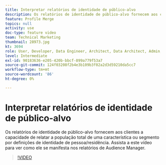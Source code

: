 ```yaml
---
title: Interpretar relatórios de identidade de público-alvo
description: Os relatórios de identidade de público-alvo fornecem aos clientes a capacidade de relatar a população total de uma característica ou segmento por definições de identidade de pessoa/residência. Assista a este vídeo para ver como ele se manifesta nos relatórios de Audience Manager.
feature: Profile Merge
topics: null
activity: use
doc-type: feature video
team: Technical Marketing
thumbnail: 28973.jpg
kt: 3694
role: User, Developer, Data Engineer, Architect, Data Architect, Admin, Leader
level: Intermediate
exl-id: 90183636-e205-420b-bbcf-899a779f53a7
source-git-commit: 124f03208f2b4e3b109b3f02a2d3d59210da5cc7
workflow-type: tm+mt
source-wordcount: '86'
ht-degree: 0%

---
```


# Interpretar relatórios de identidade de público-alvo

Os relatórios de identidade de público-alvo fornecem aos clientes a capacidade de relatar a população total de uma característica ou segmento por definições de identidade de pessoa/residência. Assista a este vídeo para ver como ele se manifesta nos relatórios de Audience Manager.

>[!VIDEO](https://video.tv.adobe.com/v/28973/?quality=12)

